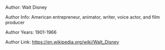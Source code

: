 Author: Walt Disney

Author Info: American entrepreneur, animator, writer, voice actor, and film producer

Author Years: 1901-1966

Author Link: https://en.wikipedia.org/wiki/Walt_Disney
